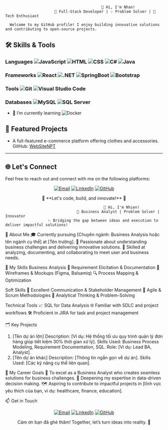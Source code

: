                                                👋 Hi, I'm Nhan!
                          🌟 Full-Stack Developer | 💡 Problem Solver | 🚀 Tech Enthusiast

      Welcome to my GitHub profile! I enjoy building innovative solutions and contributing to open-source projects.

## 🛠️ Skills & Tools

### **Languages**  ![JavaScript](https://img.shields.io/badge/-JavaScript-F7DF1E?style=flat&logo=javascript&logoColor=black) ![HTML](https://img.shields.io/badge/-HTML-E34F26?style=flat&logo=html5&logoColor=white) ![CSS](https://img.shields.io/badge/-CSS-1572B6?style=flat&logo=css3&logoColor=white) ![C#](https://img.shields.io/badge/-C%23-239120?style=flat&logo=c-sharp&logoColor=white) ![Java](https://img.shields.io/badge/-Java-007396?style=flat&logo=java&logoColor=white)

### **Frameworks** ![React](https://img.shields.io/badge/-React-61DAFB?style=flat&logo=react&logoColor=black) ![.NET](https://img.shields.io/badge/-.NET-512BD4?style=flat&logo=dotnet&logoColor=white) ![SpringBoot](https://img.shields.io/badge/-SpringBoot-6DB33F?style=flat&logo=spring&logoColor=white) ![Bootstrap](https://img.shields.io/badge/-Bootstrap-7952B3?style=flat&logo=bootstrap&logoColor=white)

### **Tools** ![Git](https://img.shields.io/badge/-Git-F05032?style=flat&logo=git&logoColor=white) ![Visual Studio Code](https://img.shields.io/badge/-VS%20Code-007ACC?style=flat&logo=visual-studio-code&logoColor=white)

### **Databases** ![MySQL](https://img.shields.io/badge/-MySQL-4479A1?style=flat&logo=mysql&logoColor=white) ![SQL Server](https://img.shields.io/badge/-SQL%20Server-CC2927?style=flat&logo=microsoft-sql-server&logoColor=white)

- 🌱 I’m currently learning ![Docker](https://img.shields.io/badge/-Docker-2496ED?style=flat&logo=docker&logoColor=white)

## 🌟 Featured Projects
- A full-featured e-commerce platform offering clothes and accessories.
GitHub: [WebSiteNPT](https://github.com/NNTN32/WebSiteNPT)

---

## 🌐 Let's Connect

Feel free to reach out and connect with me on the following platforms:

<p align="center">
  <a href="mailto:thanhnhanna102003@gmail.com"><img src="https://img.shields.io/badge/Gmail-D14836?style=for-the-badge&logo=gmail&logoColor=white" alt="Email"></a>
  <a href="https://www.linkedin.com/in/masonnn"><img src="https://img.shields.io/badge/LinkedIn-0077B5?style=for-the-badge&logo=linkedin&logoColor=white" alt="LinkedIn"></a>
  <a href="https://github.com/NNTN32"><img src="https://img.shields.io/badge/GitHub-181717?style=for-the-badge&logo=github&logoColor=white" alt="GitHub"></a>
</p>

<p align="center">
  <a>🔧 **Let's code, build, and innovate!** 🚀</a>
</p>


                                                🌸 Hi, I'm Nhien!
                                    🎯 Business Analyst | Problem Solver | Innovator
                       ✨ Bridging the gap between ideas and execution to deliver impactful solutions!

🌟 About Me
🎓 Currently pursuing [Chuyên ngành: Business Analysis hoặc tên ngành cụ thể] at [Tên trường].
🧠 Passionate about understanding business challenges and delivering innovative solutions.
💬 Skilled at analyzing, documenting, and collaborating to meet user and business needs.

🧰 My Skills
Business Analysis
📝 Requirement Elicitation & Documentation
🎨 Wireframes & Mockups (Figma, Balsamiq)
🔍 Process Mapping & Optimization

Soft Skills
🤝 Excellent Communication & Stakeholder Management
🔄 Agile & Scrum Methodologies
🧩 Analytical Thinking & Problem-Solving

 Technical Tools
📈 SQL for Data Analysis
🌐 Familiar with SDLC and project workflows
🛠️ Proficient in JIRA for task and project management

🗂️ Key Projects
1. [Tên dự án lớn]
Description: [Ví dụ: Hệ thống tối ưu quy trình quản lý đơn hàng giúp tiết kiệm 30% thời gian xử lý].
Skills Used: Business Process Modeling, Requirement Documentation, SQL.
Role: [Ví dụ: Lead BA, Analyst].
2. [Tên dự án khác]
Description: [Thông tin ngắn gọn về dự án].
Skills Used: [Các kỹ năng cụ thể liên quan].

🎯 My Career Goals
    🚀 To excel as a Business Analyst who creates seamless solutions for business challenges.
    🌱 Deepening my expertise in data-driven decision making.
🗺️ Aspiring to contribute to impactful projects in [lĩnh vực yêu thích của bạn, ví dụ: healthcare, finance, education].

📫 Get in Touch
<p align="center">
  <a href="mailto:mail của mắm"><img src="https://img.shields.io/badge/Gmail-D14836?style=for-the-badge&logo=gmail&logoColor=white" alt="Email"></a>
  <a href="URL của linkedIn mắm"><img src="https://img.shields.io/badge/LinkedIn-0077B5?style=for-the-badge&logo=linkedin&logoColor=white" alt="LinkedIn"></a>
  <a href="https://github.com/tên User git của mắm"><img src="https://img.shields.io/badge/GitHub-181717?style=for-the-badge&logo=github&logoColor=white" alt="GitHub"></a>
</p>

<p align="center">
  <a>Cảm ơn bạn đã ghé thăm! Together, let’s turn ideas into reality. 🌟</a>
</p>
